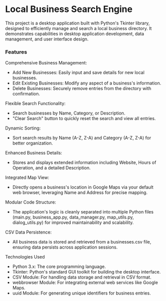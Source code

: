 # Local Business Search Engine 
This project is a desktop application built with Python's Tkinter library, designed to efficiently manage and search a local business directory. It demonstrates capabilities in desktop application development, data management, and user interface design.

### Features
Comprehensive Business Management:

* Add New Businesses: Easily input and save details for new local businesses.
* Edit Existing Businesses: Modify any aspect of a business's information.
* Delete Businesses: Securely remove entries from the directory with confirmation.

Flexible Search Functionality:

* Search businesses by Name, Category, or Description.
* "Clear Search" button to quickly reset the search and view all entries.

Dynamic Sorting:

* Sort search results by Name (A-Z, Z-A) and Category (A-Z, Z-A) for better organization.

Enhanced Business Details:

* Stores and displays extended information including Website, Hours of Operation, and a detailed Description.

Integrated Map View:

* Directly opens a business's location in Google Maps via your default web browser, leveraging Name and Address for precise mapping.

Modular Code Structure:

* The application's logic is cleanly separated into multiple Python files (main.py, business_app.py, data_manager.py, map_utils.py, dialog_utils.py) for improved maintainability and scalability.

CSV Data Persistence:

* All business data is stored and retrieved from a businesses.csv file, ensuring data persists across application sessions.

Technologies Used
* Python 3.x: The core programming language.
* Tkinter: Python's standard GUI toolkit for building the desktop interface.
* CSV Module: For handling data storage and retrieval in CSV format.
* webbrowser Module: For integrating external web services like Google Maps.
* uuid Module: For generating unique identifiers for business entries.
